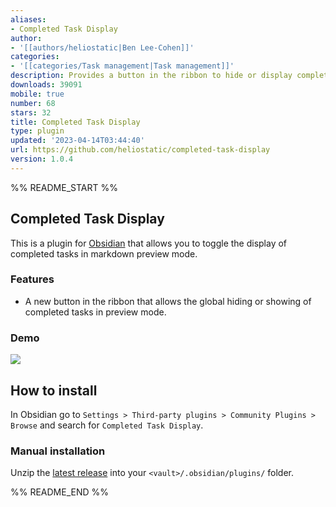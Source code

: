 ```yaml
---
aliases:
- Completed Task Display
author:
- '[[authors/heliostatic|Ben Lee-Cohen]]'
categories:
- '[[categories/Task management|Task management]]'
description: Provides a button in the ribbon to hide or display completed tasks
downloads: 39091
mobile: true
number: 68
stars: 32
title: Completed Task Display
type: plugin
updated: '2023-04-14T03:44:40'
url: https://github.com/heliostatic/completed-task-display
version: 1.0.4
---
```


%% README_START %%

## Completed Task Display

This is a plugin for [Obsidian](https://obsidian.md) that allows you to toggle the display of completed tasks in markdown preview mode.

### Features
- A new button in the ribbon that allows the global hiding or showing of completed tasks in preview mode.
 
### Demo
![](https://raw.githubusercontent.com/heliostatic/completed-task-display/HEAD/demo-assets/ribbon-button.gif)
## How to install

In Obsidian go to `Settings > Third-party plugins > Community Plugins > Browse` and search for `Completed Task Display`.

### Manual installation

Unzip the [latest release](https://github.com/heliostatic/completed-task-display/releases/latest) into your `<vault>/.obsidian/plugins/` folder.


%% README_END %%